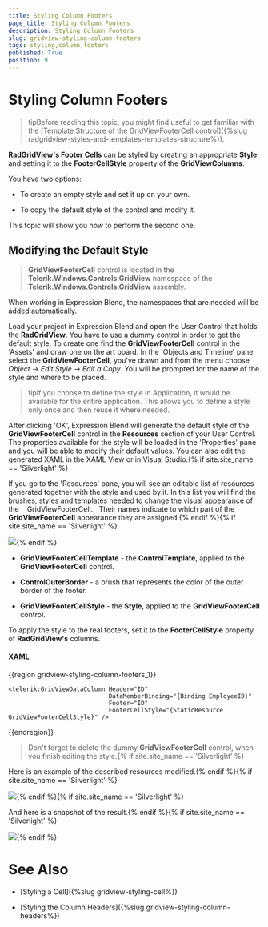 ```yaml
---
title: Styling Column Footers
page_title: Styling Column Footers
description: Styling Column Footers
slug: gridview-styling-column-footers
tags: styling,column,footers
published: True
position: 9
---
```


# Styling Column Footers


>tipBefore reading this topic, you might find useful to get familiar with the [Template Structure of the GridViewFooterCell control]({%slug radgridview-styles-and-templates-templates-structure%}).

__RadGridView's Footer Cells__ can be styled by creating an appropriate __Style__ and setting it to the __FooterCellStyle__ property of the __GridViewColumns__. 

You have two options:

* To create an empty style and set it up on your own.

* To copy the default style of the control and modify it.

This topic will show you how to perform the second one.

## Modifying the Default Style

>__GridViewFooterCell__ control is located in the __Telerik.Windows.Controls.GridView__ namespace of the __Telerik.Windows.Controls.GridView__ assembly. 

When working in Expression Blend, the namespaces that are needed will be added automatically.

Load your project in Expression Blend and open the User Control that holds the __RadGridView__. You have to use a dummy control in order to get the default style. To create one find the __GridViewFooterCell__ control in the 'Assets' and draw one on the art board. In the 'Objects and Timeline' pane select the __GridViewFooterCell,__ you've drawn and from the menu choose *Object -> Edit Style -> Edit a Copy*. You will be prompted for the name of the style and where to be placed.

>tipIf you choose to define the style in Application, it would be available for the entire application. This allows you to define a style only once and then reuse it where needed.

After clicking 'OK', Expression Blend will generate the default style of the __GridViewFooterCell__ control in the __Resources__ section of your User Control. The properties available for the style will be loaded in the 'Properties' pane and you will be able to modify their default values. You can also edit the generated XAML in the XAML View or in Visual Studio.{% if site.site_name == 'Silverlight' %}

If you go to the 'Resources' pane, you will see an editable list of resources generated together with the style and used by it. In this list you will find the brushes, styles and templates needed to change the visual appearance of the __GridViewFooterCell.__Their names indicate to which part of the __GridViewFooterCell__ appearance they are assigned.{% endif %}{% if site.site_name == 'Silverlight' %}

![](images/RadGridView_Styles_and_Templates_Styling_GridViewColumnFooterCell_01.png){% endif %}

* __GridViewFooterCellTemplate__ - the __ControlTemplate__, applied to the __GridViewFooterCell__ control.

* __ControlOuterBorder__ - a brush that represents the color of the outer border of the footer.

* __GridViewFooterCellStyle__ - the __Style__, applied to the __GridViewFooterCell__ control.

To apply the style to the real footers, set it to the __FooterCellStyle__ property of __RadGridView's__ columns.

#### __XAML__

{{region gridview-styling-column-footers_1}}

	<telerik:GridViewDataColumn Header="ID"
                                DataMemberBinding="{Binding EmployeeID}"
                                Footer="ID"
                                FooterCellStyle="{StaticResource GridViewFooterCellStyle}" />
{{endregion}}


>Don't forget to delete the dummy __GridViewFooterCell__ control, when you finish editing the style.{% if site.site_name == 'Silverlight' %}

Here is an example of the described resources modified.{% endif %}{% if site.site_name == 'Silverlight' %}

![](images/RadGridView_Styles_and_Templates_Styling_GridViewColumnFooterCell_02.png){% endif %}{% if site.site_name == 'Silverlight' %}

And here is a snapshot of the result.{% endif %}{% if site.site_name == 'Silverlight' %}

![](images/RadGridView_Styles_and_Templates_Styling_GridViewColumnFooterCell_03.png){% endif %}

# See Also

 * [Styling a Cell]({%slug gridview-styling-cell%})

 * [Styling the Column Headers]({%slug gridview-styling-column-headers%})
